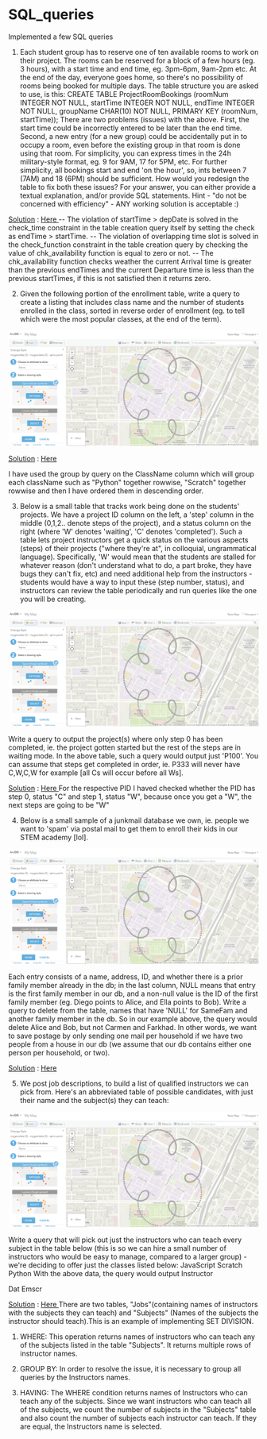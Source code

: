 # SQL_queries
Implemented a few SQL queries

1. Each student group has to reserve one of ten available rooms to work on their project. The rooms can be reserved for a block of a few hours (eg. 3 hours), with a start time and end time, eg. 3pm-6pm, 9am-2pm etc. At the end of the day, everyone goes home, so there's no possibility of rooms being booked for multiple days. The table structure you are asked to use, is this:
CREATE TABLE ProjectRoomBookings
(roomNum INTEGER NOT NULL,
startTime INTEGER NOT NULL,
endTime INTEGER NOT NULL,
groupName CHAR(10) NOT NULL,
PRIMARY KEY (roomNum, startTime));
There are two problems (issues) with the above. First, the start time could be incorrectly entered to be later than the end time. Second, a new entry (for a new group) could be accidentally put in to occupy a room, even before the existing group in that room is done using that room. For simplicity, you can express times in the 24h military-style format, eg. 9 for 9AM, 17 for 5PM, etc. For further simplicity, all bookings start and end 'on the hour', so, ints between 7 (7AM) and 18 (6PM) should be sufficient.
How would you redesign the table to fix both these issues? For your answer, you can either provide a textual explanation, and/or provide SQL statements. Hint - "do not be concerned with efficiency" - ANY working solution is acceptable :)

<u>Solution</u> : <a href="https://github.com/Niranjani29/SQL_queries/blob/master/Q1.sql"> Here </a>
-- The violation of  startTime > depDate is solved in the check_time constraint in the table creation query itself by setting the check as endTime > startTime.
-- The violation of overlapping time slot is solved in the check_function constraint in the table creation query by checking the value of chk_availability function is equal to zero or not.
-- The chk_availability function checks weather the current Arrival time is greater than the previous endTimes and the current Departure time is less than the previous startTimes, if this is not satisfied then it returns zero.

2. Given the following portion of the enrollment table, write a query to create a listing that includes class name and the number of students enrolled in the class, sorted in reverse order of enrollment (eg. to tell which were the most popular classes, at the end of the term).

<img src='https://github.com/Niranjani29/Spatial_databases/blob/master/spiro/spiro.png'>

<u>Solution</u> : <a href="https://github.com/Niranjani29/SQL_queries/blob/master/Q2.sql"> Here </a>

I have used the group by query on the ClassName column which will group each className such as "Python" together rowwise, "Scratch" together rowwise and then I have ordered them in descending order.

3. Below is a small table that tracks work being done on the students' projects. We have a project ID column on the left, a 'step' column in the middle (0,1,2.. denote steps of the project), and a status column on the right (where 'W' denotes 'waiting', 'C' denotes 'completed'). Such a table lets project instructors get a quick status on the various aspects (steps) of their projects ("where they're at", in colloquial, ungrammatical language). Specifically, 'W' would mean that the students are stalled for whatever reason (don't understand what to do, a part broke, they have bugs they can't fix, etc) and need additional help from the instructors - students would have a way to input these (step number, status), and instructors can review the table periodically and run queries like the one you will be creating.

<img src='https://github.com/Niranjani29/Spatial_databases/blob/master/spiro/spiro.png'>


Write a query to output the project(s) where only step 0 has been completed, ie. the project gotten started but the rest of the steps are in waiting mode. In the above table, such a query would output just 'P100'. You can assume that steps get completed in order, ie. P333 will never have C,W,C,W for example [all Cs will occur before all Ws].

<u>Solution</u> : <a href="https://github.com/Niranjani29/SQL_queries/blob/master/Q3.sql"> Here </a>
For the respective PID I haved checked whether the PID has step 0, status "C" and step 1, status "W", because once you get a "W", the next steps are going to be "W"

4. Below is a small sample of a junkmail database we own, ie. people we want to 'spam' via postal mail to get them to enroll their kids in our STEM academy [lol].

<img src='https://github.com/Niranjani29/Spatial_databases/blob/master/spiro/spiro.png'>


Each entry consists of a name, address, ID, and whether there is a prior family member already in the db; in the last column, NULL means that entry is the first family member in our db, and a non-null value is the ID of the first family member (eg. Diego points to Alice, and Ella points to Bob).
Write a query to delete from the table, names that have 'NULL' for SameFam and another family member in the db. So in our example above, the query would delete Alice and Bob, but not Carmen and Farkhad. In other words, we want to save postage by only sending one mail per household if we have two people from a house in our db (we assume that our db contains either one person per household, or two).

<u>Solution</u> : <a href="https://github.com/Niranjani29/SQL_queries/blob/master/Q4.sql"> Here </a>

5.  We post job descriptions, to build a list of qualified instructors we can pick from. Here's an abbreviated table of possible candidates, with just their name and the subject(s) they can teach:

<img src='https://github.com/Niranjani29/Spatial_databases/blob/master/spiro/spiro.png'>


Write a query that will pick out just the instructors who can teach every subject in the table below (this is so we can hire a small number of instructors who would be easy to manage, compared to a larger group) - we're deciding to offer just the classes listed below:
JavaScript
Scratch
Python
With the above data, the query would output
Instructor 

Dat
Emscr


<u>Solution</u> : <a href="https://github.com/Niranjani29/SQL_queries/blob/master/Q3.sql"> Here </a>
There are two tables, "Jobs"(containing names of instructors with the subjects they can teach) and "Subjects" (Names of the subjects the instructor should teach).This is an example of implementing SET DIVISION.

1. WHERE: This operation returns names of instructors who can teach any of the subjects listed in the table "Subjects". It returns multiple rows of instructor names.

2. GROUP BY: In order to resolve the issue, it is necessary to group all queries by the Instructors names.

3. HAVING: The WHERE condition returns names of Instructors who can teach any of the subjects. Since we want instructors who can teach all of the subjects, we count the number of subjects in the "Subjects" table and also count the number of subjects each instructor can teach. If they are equal, the Instructors name is selected.

